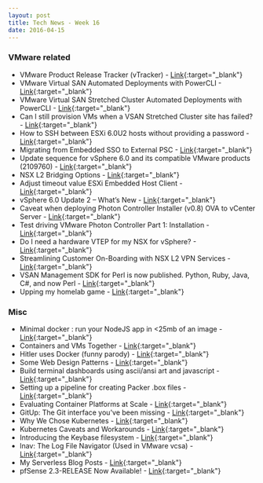 ```yaml
---
layout: post
title: Tech News - Week 16
date: 2016-04-15
---
```


### VMware related

* VMware Product Release Tracker (vTracker) -
  [Link](http://www.virten.net/vmware/product-release-tracker/){:target="_blank"}
* VMware Virtual SAN Automated Deployments with PowerCLI -
  [Link](http://www.punchingclouds.com/2016/03/24/vmware-virtual-san-automated-deployments-powercli/){:target="_blank"}
* VMware Virtual SAN Stretched Cluster Automated Deployments with PowerCLI -
  [Link](http://www.punchingclouds.com/2016/04/06/vmware-virtual-san-stretched-cluster-automated-deployments-powercli/){:target="_blank"}
* Can I still provision VMs when a VSAN Stretched Cluster site has failed? -
  [Link](http://www.yellow-bricks.com/2016/04/13/can-still-provision-vms-vsan-stretched-cluster-site-failed/){:target="_blank"}
* How to SSH between ESXi 6.0U2 hosts without providing a password -
  [Link](http://cormachogan.com/2016/04/13/ssh-esxi-hosts-without-providing-password/){:target="_blank"}
* Migrating from Embedded SSO to External PSC -
  [Link](https://haveyoutriedreinstalling.com/2016/04/10/migrating-from-embedded-sso-to-external-psc/){:target="_blank"}
* Update sequence for vSphere 6.0 and its compatible VMware products (2109760) -
  [Link](https://kb.vmware.com/kb/2109760){:target="_blank"}
* NSX L2 Bridging Options -
  [Link](https://fojta.wordpress.com/2016/04/12/nsx-l2-bridging-options/){:target="_blank"}
* Adjust timeout value ESXi Embedded Host Client -
  [Link](http://frankdenneman.nl/2016/04/12/adjust-timeout-value-esxi-embedded-host-client/){:target="_blank"}
* vSphere 6.0 Update 2 – What’s New -
  [Link](http://blogs.vmware.com/vsphere/2016/04/vsphere-6-0-update-2-whats-new.html){:target="_blank"}
* Caveat when deploying Photon Controller Installer (v0.8) OVA to vCenter Server -
  [Link](http://www.virtuallyghetto.com/2016/04/caveat-when-deploying-photon-controller-installer-v0-8-ova-to-vcenter-server.html){:target="_blank"}
* Test driving VMware Photon Controller Part 1: Installation -
  [Link](http://www.virtuallyghetto.com/2016/04/test-driving-vmware-photon-controller-part-1-installation.html){:target="_blank"}
* Do I need a hardware VTEP for my NSX for vSphere? -
  [Link](https://telecomoccasionally.wordpress.com/2016/04/14/do-i-need-a-hardware-vtep-for-my-nsx-for-vsphere/){:target="_blank"}
* Streamlining Customer On-Boarding with NSX L2 VPN Services -
  [Link](http://www.vmware.com/files/pdf/vcloud-air/VMware-Customer-Onboarding-with-NSX-L2VPN-Services.pdf){:target="_blank"}
* VSAN Management SDK for Perl is now published. Python, Ruby, Java, C#, and now Perl -
  [Link](https://developercenter.vmware.com/sdks){:target="_blank"}
* Upping my homelab game -
  [Link](https://virtualhobbit.com/2016/04/13/upping-my-homelab-game/){:target="_blank"}

### Misc

* Minimal docker : run your NodeJS app in <25mb of an image -
  [Link](http://odino.org/minimal-docker-run-your-nodejs-app-in-25mb-of-an-image/){:target="_blank"}
* Containers and VMs Together -
  [Link](https://blog.docker.com/2016/04/containers-and-vms-together/){:target="_blank"}
* Hitler uses Docker (funny parody) -
  [Link](https://www.youtube.com/watch?v=PivpCKEiQOQ){:target="_blank"}
* Some Web Design Patterns -
  [Link](http://codepen.io/patterns){:target="_blank"}
* Build terminal dashboards using ascii/ansi art and javascript -
  [Link](https://github.com/yaronn/blessed-contrib){:target="_blank"}
* Setting up a pipeline for creating Packer .box files -
  [Link](https://sdorsett.github.io/2015/12/22/pipeline-for-creating-packer-box-files/){:target="_blank"}
* Evaluating Container Platforms at Scale -
  [Link](https://medium.com/on-docker/evaluating-container-platforms-at-scale-5e7b44d93f2c#.xwy4cwbax){:target="_blank"}
* GitUp: The Git interface you've been missing -
  [Link](http://gitup.co/){:target="_blank"}
* Why We Chose Kubernetes -
  [Link](http://code.haleby.se/2016/02/12/why-we-chose-kubernetes/){:target="_blank"}
* Kubernetes Caveats and Workarounds -
  [Link](http://code.haleby.se/2016/03/04/kubernetes-caveats-and-workarounds/){:target="_blank"}
* Introducing the Keybase filesystem -
  [Link](https://keybase.io/docs/kbfs){:target="_blank"}
* lnav: The Log File Navigator (Used in VMware vcsa) -
  [Link](http://lnav.org/features/){:target="_blank"}
* My Serverless Blog Posts -
  [Link](https://medium.com/@PaulDJohnston/my-serverless-blog-posts-4f84ee5dced#.jevqui6jv){:target="_blank"}
* pfSense 2.3-RELEASE Now Available! -
  [Link](https://blog.pfsense.org/?p=2008){:target="_blank"}
